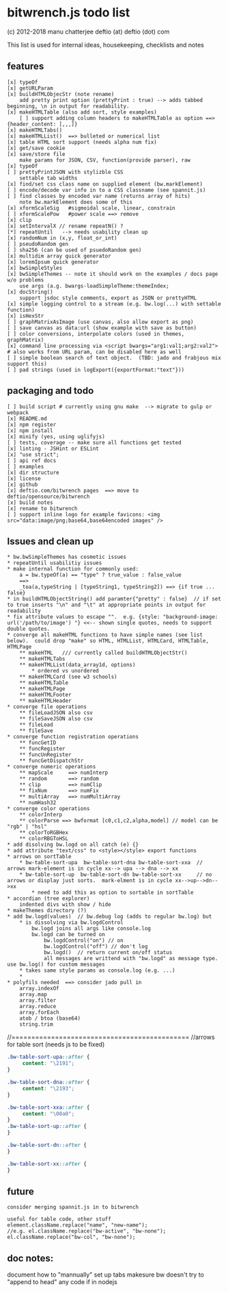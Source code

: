 # bitwrench.js todo list  
(c) 2012-2018 manu chatterjee 
 			  deftio (at) deftio (dot) com

This list is used for internal ideas, housekeeping, checklists and notes

## features
	[x] typeOf
	[x] getURLParam
	[x] buildHTMLObjecStr (note rename)
		add pretty print option (prettyPrint : true) --> adds tabbed beginning, \n in output for readability.
	[x] makeHTMLTable (also add sort, style examples)
		[ ] support adding column headers to makeHTMLTable as option ==> {header_content: [,,,]}
	[x] makeHTMLTabs()
	[x] makeHTMLList()  ==> bulleted or numerical list
 	[x] table HTML sort support (needs alpha num fix)
	[x] get/save cookie
	[x] save/store file 
		make params for JSON, CSV, function(provide parser), raw 
	[x] typeOf
	[ ] prettyPrintJSON with stylizble CSS
		settable tab widths
	[x] find/set css class name on supplied element (bw.markElement)
	[ ] encode/decode var info in to a CSS classname (see spannit.js)
	[ ] find classes by encoded var name (returns array of hits)
		note bw.markElement does some of this
	[x] xformScaleSig   #sigmoidal scale, linear, constrain
	[ ] xformScalePow   #power scale ==> remove
	[x] clip 
	[x] setIntervalX // rename repeatN() ?
	[*] repeatUntil   --> needs usability clean up
	[x] randomNum in (x,y, float_or_int)
	[ ] pseudoRandom gen
	[ ] sha256 (can be used of psuedoRandom gen)
	[x] multidim array quick generator
	[x] loremIpsum quick generator
 	[x] bwSimpleStyles
 	[x] bwSimpleThemes -- note it should work on the examples / docs page w/o problems
 		use args (a.g. bwargs-loadSimpleTheme:themeIndex;
 	[x] docString()
 		support jsdoc style comments, export as JSON or prettyHTML
 	[x] simple logging control to a stream (e.g. bw.log(...) with settable function)
 	[x] isHexStr 
 	[ ] graphMatrixAsImage (use canvas, also allow export as png)
 	[ ] save canvas as data:url (show example with save as button)
 	[ ] color conversions, interpolate colors (used in themes, graphMatrix)
 	[x] command line processing via <script bwargs="arg1:val1;arg2:val2">  # also works from URL param, can be disabled here as well 
 	[ ] simple boolean search of text object.  (TBD: jado and frabjous mix support this)
 	[ ] pad strings (used in logExport({exportFormat:"text"}))



## packaging and todo
	[ ] build script # currently using gnu make  --> migrate to gulp or webpack
	[x] README.md
	[x] npm register
	[x] npm install 
	[x] minify (yes, using uglifyjs)
	[ ] tests, coverage -- make sure all functions get tested
	[x] linting - JSHint or ESLint
	[x] "use strict";
	[ ] api ref docs
	[ ] examples
	[x] dir structure
	[x] license
	[x] github
	[x] deftio.com/bitwrench pages  ==> move to deftio/opensource/bitwrench
	[x] build notes
	[x] rename to bitwrench
	[ ] support inline logo for example favicons: <img src="data:image/png;base64,base64encoded images" /> 


## Issues and clean up
	* bw.bwSimpleThemes has cosmetic issues
	* repeatUntil usabilitiy issues
	* make internal function for commonly used:
		a = bw.typeOf(a) == "type" ? true_value : false_value
		==>
		_toa(a,typeString | [typeString1, typeString2]) ==> {if true ... false}
	* in buildHTMLObjectString() add paramter{"pretty" : false}  // if set to true inserts "\n" and "\t" at appropriate points in output for readability
	* fix attribute values to escape "".  e.g. {style: "background-image: url('/path/to/image') "} <<-- shown single quotes, needs to support double quotes.  
	* converge all makeHTML functions to have simple names (see list below).  could drop "make" so HTML, HTMLList, HTMLCard, HTMLTable, HTMLPage
		** makeHTML   /// currently called buildHTMLObjectStr()
		** makeHTMLTabs
		** makeHTMLList(data_array1d, options)
			* ordered vs unordered
		** makeHTMLCard (see w3 schools)
		** makeHTMLTable
		** makeHTMLPage
		** makeHTMLFooter
		** makeHTMLHeader
	* converge file operations
		** fileLoadJSON also csv 
		** fileSaveJSON also csv 
		** fileLoad
		** fileSave
	* converge function registration operations
		** funcGetID
		** funcRegister
		** funcUnRegister
		** funcGetDispatchStr
	* converge numeric operations
		** mapScale 	==> numInterp
		** random   	==> random
		** clip     	==> numClip
		** fixNum   	==> numFix
		** multiArray	==> numMultiArray
		** numHash32
	* converge color operations
		** colorInterp
		** colorParse ==> bwformat [c0,c1,c2,alpha,model] // model can be "rgb" | "hsl" 
		** colorToRGBHex
		** colorRBGToHSL
	* add disolving bw.logd on all catch (e) {}
	* add attribute "text/css" to <style></style> export functions
	* arrows on sortTable
		* bw-table-sort-upa  bw-table-sort-dna bw-table-sort-xxa  // arrows mark-element is in cycle xx--> upa --> dna --> xx
		* bw-table-sort-up  bw-table-sort-dn bw-table-sort-xx     // no arrows or display just sorts.  mark-elment is in cycle xx-->up-->dn-->xx 
			* need to add this as option to sortable in sortTable 
	* accordian (tree explorer)
		indented divs with show / hide
	* makeThemes directory (?)
	* add bw.logd(values)  // bw.debug log (adds to regular bw.log) but
		* is dissolving via bw.logdControl
			bw.logd joins all args like console.log
			bw.logd can be turned on
				bw.logdControl("on") // on
				bw.logdControl("off") // don't log
				bw.logd()  // return current on/off status
				all messages are writtend with "bw.logd" as message type.  use bw.log() for custom messages
		* takes same style params as console.log (e.g. ...)
		*
	* polyfils needed  ==> consider jado pull in
		array.indexOf
		array.map
		array.filter
		array.reduce
		array.forEach
		atob / btoa (base64)
		string.trim 


//=============================================
//arrows for table sort (needs js to be fixed)
``` css
.bw-table-sort-upa::after {
     content: "\2191"; 
}

.bw-table-sort-dna::after {
     content: "\2193"; 
}

.bw-table-sort-xxa::after {
     content: "\00a0"; 
}
.bw-table-sort-up::after {
}

.bw-table-sort-dn::after {
}

.bw-table-sort-xx::after {
}
```
## future
	consider merging spannit.js in to bitwrench

```
useful for table code, other stuff	
element.className.replace("name", "new-name");
//e.g. el.className.replace("bw-active", "bw-none");
el.className.replace("bw-col", "bw-none");

```

## doc notes:
document how to "mannually" set up tabs
makesure bw doesn't try to "append to head" any code if in nodejs




